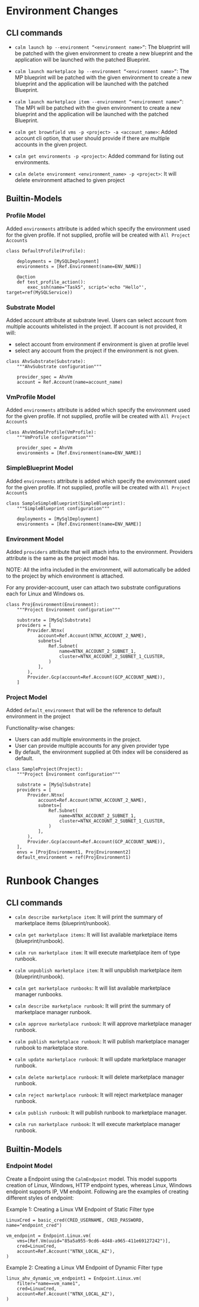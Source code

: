 # Environment Changes

## CLI commands

- `calm launch bp --environment “<environment name>”`: The blueprint will be patched with the given environment to create a new blueprint and the application will be launched with the patched Blueprint.

- `calm launch marketplace bp --environment “<environment name>”`: The MP blueprint will be patched with the given environment to create a new blueprint and the application will be launched with the patched Blueprint.

- `calm launch marketplace item --environment “<environment name>”`: The MPI will be patched with the given environment to create a new blueprint and the application will be launched with the patched Blueprint.

- `calm get brownfield vms -p <project> -a <account_name>`: Added account cli option, that user should provide if there are multiple accounts in the given project.

- `calm get environments -p <project>`: Added command for listing out environments.

- `calm delete environment <environment_name> -p <project>`: It will delete environment attached to given project


## Builtin-Models

### Profile Model

Added `environments` attribute is added which specify the environment used for the given profile. If not supplied, profile will be created with `All Project Accounts` 

```
class DefaultProfile(Profile):

    deployments = [MySQLDeployment]
    environments = [Ref.Environment(name=ENV_NAME)]

    @action
    def test_profile_action():
        exec_ssh(name="Task5", script='echo "Hello"', target=ref(MySQLService))
```

### Substrate Model

Added account attribute at substrate level. Users can select account from multiple accounts whitelisted in the project. If account is not provided, it will:
- select account from environment if environment is given at profile level
- select any account from the project if the environment is not given.

```
class AhvSubstrate(Substrate):
    """AhvSubstrate configuration"""

    provider_spec = AhvVm
    account = Ref.Account(name=account_name)
```

### VmProfile Model

Added `environments` attribute is added which specify the environment used for the given profile. If not supplied, profile will be created with `All Project Accounts` 

```
class AhvVmSmalProfile(VmProfile):
    """VmProfile configuration"""

    provider_spec = AhvVm
    environments = [Ref.Environment(name=ENV_NAME)]
```

### SimpleBlueprint Model

Added `environments` attribute is added which specify the environment used for the given profile. If not supplied, profile will be created with `All Project Accounts` 

```
class SampleSimpleBlueprint(SimpleBlueprint):
    """SimpleBlueprint configuration"""

    deployments = [MySqlDeployment]
    environments = [Ref.Environment(name=ENV_NAME)]
```

### Environment Model

Added `providers` attribute that will attach infra to the environment. Providers attribute is the same as the project model has.

NOTE: All the infra included in the environment, will automatically be added to the project by which environment is attached.
 
For any provider-account, user can attach two substrate configurations each for Linux and Windows os.

```
class ProjEnvironment(Environment):
    """Project Environment configuration"""

    substrate = [MySqlSubstrate]
    providers = [
        Provider.Ntnx(
            account=Ref.Account(NTNX_ACCOUNT_2_NAME),
            subnets=[
                Ref.Subnet(
                    name=NTNX_ACCOUNT_2_SUBNET_1,
                    cluster=NTNX_ACCOUNT_2_SUBNET_1_CLUSTER,
                )
            ],
        ),
        Provider.Gcp(account=Ref.Account(GCP_ACCOUNT_NAME)),
    ]
```

### Project Model

Added `default_environment` that will be the reference to default environment in the project

Functionality-wise changes:
- Users can add multiple environments in the project.
- User can provide multiple accounts for any given provider type
- By default, the environment supplied at 0th index will be considered as default.

```
class SampleProject(Project):
    """Project Environment configuration"""

    substrate = [MySqlSubstrate]
    providers = [
        Provider.Ntnx(
            account=Ref.Account(NTNX_ACCOUNT_2_NAME),
            subnets=[
                Ref.Subnet(
                    name=NTNX_ACCOUNT_2_SUBNET_1,
                    cluster=NTNX_ACCOUNT_2_SUBNET_1_CLUSTER,
                )
            ],
        ),
        Provider.Gcp(account=Ref.Account(GCP_ACCOUNT_NAME)),
    ],
    envs = [ProjEnvironment1, ProjEnvironment2]
    default_environment = ref(ProjEnvironment1)
```

# Runbook Changes

## CLI commands

- `calm describe marketplace item`: It will print the summary of marketplace items (blueprint/runbook).

- `calm get marketplace items`: It will list available marketplace items (blueprint/runbook).

- `calm run marketplace item`: It will execute marketplace item of type runbook.

- `calm unpublish marketplace item`: It will unpublish marketplace item (blueprint/runbook).

- `calm get marketplace runbooks`: It will list available marketplace manager runbooks.

- `calm describe marketplace runbook`: It will print the summary of marketplace manager runbook.

- `calm approve marketplace runbook`: It will approve marketplace manager runbook.

- `calm publish marketplace runbook`: It will publish marketplace manager runbook to marketplace store.

- `calm update marketplace runbook`: It will update marketplace manager runbook.

- `calm delete marketplace runbook`: It will delete marketplace manager runbook.

- `calm reject marketplace runbook`: It will reject marketplace manager runbook.

- `calm publish runbook`: It will publish runbook to marketplace manager.

- `calm run marketplace runbook`: It will execute marketplace manager runbook.

## Builtin-Models

### Endpoint Model

Create a Endpoint using the `CalmEndpoint` model. This model supports creation of Linux, Windows, HTTP endpoint types, whereas Linux, Windows endpoint supports IP, VM endpoint. Following are the examples of creating different styles of endpoint:

Example 1: Creating a Linux VM Endpoint of Static Filter type
```
LinuxCred = basic_cred(CRED_USERNAME, CRED_PASSWORD, name="endpoint_cred")

vm_endpoint = Endpoint.Linux.vm(
    vms=[Ref.Vm(uuid="85a5a955-9cd6-4d48-a965-411e69127242")],
    cred=LinuxCred,
    account=Ref.Account("NTNX_LOCAL_AZ"),
)
```

Example 2: Creating a Linux VM Endpoint of Dynamic Filter type
```
linux_ahv_dynamic_vm_endpoint1 = Endpoint.Linux.vm(
    filter="name==vm_name1",
    cred=LinuxCred,
    account=Ref.Account("NTNX_LOCAL_AZ"),
)
```